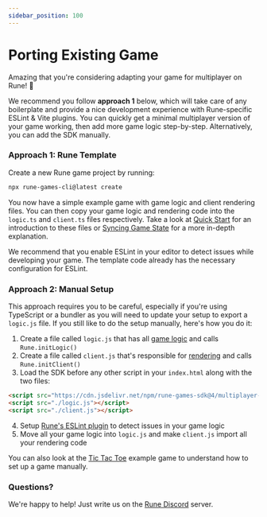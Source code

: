 ```yaml
---
sidebar_position: 100
---
```


# Porting Existing Game

Amazing that you're considering adapting your game for multiplayer on Rune! 🥳

We recommend you follow **approach 1** below, which will take care of any boilerplate and provide a nice development experience with Rune-specific ESLint & Vite plugins. You can quickly get a minimal multiplayer version of your game working, then add more game logic step-by-step. Alternatively, you can add the SDK manually.

### Approach 1: Rune Template

Create a new Rune game project by running:

```sh
npx rune-games-cli@latest create
```

You now have a simple example game with game logic and client rendering files. You can then copy your game logic and rendering code into the `logic.ts` and `client.ts` files respectively. Take a look at [Quick Start](../quick-start) for an introduction to these files or [Syncing Game State](./syncing-game-state) for a more in-depth explanation.

We recommend that you enable ESLint in your editor to detect issues while developing your game. The template code already has the necessary configuration for ESLint.

### Approach 2: Manual Setup

This approach requires you to be careful, especially if you're using TypeScript or a bundler as you will need to update your setup to export a `logic.js` file. If you still like to do the setup manually, here's how you do it:

1. Create a file called `logic.js` that has all [game logic](../quick-start#game-logic) and calls `Rune.initLogic()`
2. Create a file called `client.js` that's responsible for [rendering](../quick-start#rendering) and calls `Rune.initClient()`
3. Load the SDK before any other script in your `index.html` along with the two files:
```html
<script src="https://cdn.jsdelivr.net/npm/rune-games-sdk@4/multiplayer-dev.js"></script>
<script src="./logic.js"></script>
<script src="./client.js"></script>
```
4. Setup [Rune's ESLint plugin](../advanced/server-side-logic#editor-integration) to detect issues in your game logic
5. Move all your game logic into `logic.js` and make `client.js` import all your rendering code

You can also look at the [Tic Tac Toe](https://github.com/rune/rune-multiplayer-web-games/tree/staging/examples/tic-tac-toe) example game to understand how to set up a game manually.

### Questions?

We're happy to help! Just write us on the [Rune Discord](https://discord.gg/rune-devs) server.
